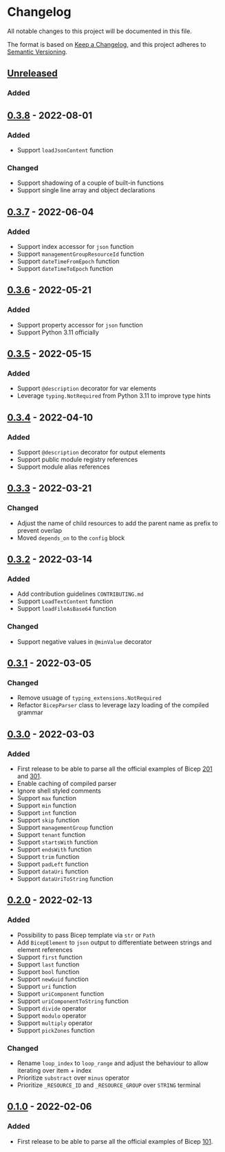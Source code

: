# Changelog

All notable changes to this project will be documented in this file.

The format is based on [Keep a Changelog](https://keepachangelog.com/en/1.0.0/),
and this project adheres to [Semantic Versioning](https://semver.org/spec/v2.0.0.html).

## [Unreleased]

### Added

## [0.3.8] - 2022-08-01

### Added

- Support `loadJsonContent` function

### Changed

- Support shadowing of a couple of built-in functions
- Support single line array and object declarations

## [0.3.7] - 2022-06-04

### Added

- Support index accessor for `json` function
- Support `managementGroupResourceId` function
- Support `dateTimeFromEpoch` function
- Support `dateTimeToEpoch` function

## [0.3.6] - 2022-05-21

### Added

- Support property accessor for `json` function
- Support Python 3.11 officially

## [0.3.5] - 2022-05-15

### Added

- Support `@description` decorator for var elements
- Leverage `typing.NotRequired` from Python 3.11 to improve type hints

## [0.3.4] - 2022-04-10

### Added

- Support `@description` decorator for output elements
- Support public module registry references
- Support module alias references

## [0.3.3] - 2022-03-21

### Changed

- Adjust the name of child resources to add the parent name as prefix to prevent overlap
- Moved `depends_on` to the `config` block

## [0.3.2] - 2022-03-14

### Added

- Add contribution guidelines `CONTRIBUTING.md`
- Support `LoadTextContent` function
- Support `loadFileAsBase64` function

### Changed

- Support negative values in `@minValue` decorator

## [0.3.1] - 2022-03-05

### Changed

- Remove usuage of `typing_extensions.NotRequired`
- Refactor `BicepParser` class to leverage lazy loading of the compiled grammar

## [0.3.0] - 2022-03-03

### Added

- First release to be able to parse all the official examples of Bicep [201](https://github.com/Azure/bicep/tree/main/docs/examples/201) and [301](https://github.com/Azure/bicep/tree/main/docs/examples/301).
- Enable caching of compiled parser
- Ignore shell styled comments
- Support `max` function
- Support `min` function
- Support `int` function
- Support `skip` function
- Support `managementGroup` function
- Support `tenant` function
- Support `startsWith` function
- Support `endsWith` function
- Support `trim` function
- Support `padLeft` function
- Support `dataUri` function
- Support `dataUriToString` function

## [0.2.0] - 2022-02-13

### Added

- Possibility to pass Bicep template via `str` or `Path`
- Add `BicepElement` to `json` output to differentiate between strings and element references
- Support `first` function
- Support `last` function
- Support `bool` function
- Support `newGuid` function
- Support `uri` function
- Support `uriComponent` function
- Support `uriComponentToString` function
- Support `divide` operator
- Support `modulo` operator
- Support `multiply` operator
- Support `pickZones` function

### Changed

- Rename `loop_index` to `loop_range` and adjust the behaviour to allow iterating over item + index
- Prioritize `substract` over `minus` operator
- Prioritize `_RESOURCE_ID` and `_RESOURCE_GROUP` over `STRING` terminal

## [0.1.0] - 2022-02-06

### Added

- First release to be able to parse all the official examples of Bicep [101](https://github.com/Azure/bicep/tree/main/docs/examples/101).

[Unreleased]: https://github.com/gruebel/pycep/compare/0.3.8...HEAD
[0.3.8]: https://github.com/gruebel/pycep/compare/0.3.7...0.3.8
[0.3.7]: https://github.com/gruebel/pycep/compare/0.3.6...0.3.7
[0.3.6]: https://github.com/gruebel/pycep/compare/0.3.5...0.3.6
[0.3.5]: https://github.com/gruebel/pycep/compare/0.3.4...0.3.5
[0.3.4]: https://github.com/gruebel/pycep/compare/0.3.3...0.3.4
[0.3.3]: https://github.com/gruebel/pycep/compare/0.3.2...0.3.3
[0.3.2]: https://github.com/gruebel/pycep/compare/0.3.1...0.3.2
[0.3.1]: https://github.com/gruebel/pycep/compare/0.3.0...0.3.1
[0.3.0]: https://github.com/gruebel/pycep/compare/0.2.0...0.3.0
[0.2.0]: https://github.com/gruebel/pycep/compare/0.1.0...0.2.0
[0.1.0]: https://github.com/gruebel/pycep/compare/24fc2a5...0.1.0
